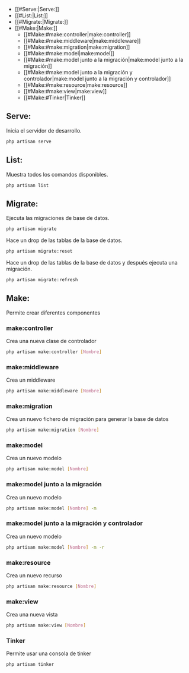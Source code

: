 
- [[#Serve:|Serve:]]
- [[#List:|List:]]
- [[#Migrate:|Migrate:]]
- [[#Make:|Make:]]
	- [[#Make:#make:controller|make:controller]]
	- [[#Make:#make:middleware|make:middleware]]
	- [[#Make:#make:migration|make:migration]]
	- [[#Make:#make:model|make:model]]
	- [[#Make:#make:model junto a la migración|make:model junto a la migración]]
	- [[#Make:#make:model junto a la migración y controlador|make:model junto a la migración y controlador]]
	- [[#Make:#make:resource|make:resource]]
	- [[#Make:#make:view|make:view]]
	- [[#Make:#Tinker|Tinker]]


## Serve: 
Inicia el servidor de desarrollo.
``` bash
php artisan serve
```
## List: 
Muestra todos los comandos disponibles.
``` bash
php artisan list
```
## Migrate: 
Ejecuta las migraciones de base de datos.
``` bash
php artisan migrate
```

Hace un drop de las tablas de la base de datos.
``` bash
php artisan migrate:reset
```

Hace un drop de las tablas de la base de datos y después ejecuta una migración.
``` bash
php artisan migrate:refresh
```

## Make: 
Permite crear diferentes componentes 
### make:controller
Crea una nueva clase de controlador
``` bash
php artisan make:controller [Nombre]
```
### make:middleware
Crea un middleware
``` bash
php artisan make:middleware [Nombre]
```
### make:migration
Crea un nuevo fichero de migración para generar la base de datos 
``` bash
php artisan make:migration [Nombre]
```
### make:model
Crea un nuevo modelo 
``` bash
php artisan make:model [Nombre]
```
### make:model junto a la migración
Crea un nuevo modelo 
``` bash
php artisan make:model [Nombre] -m
```
### make:model junto a la migración y controlador 
Crea un nuevo modelo 
``` bash
php artisan make:model [Nombre] -m -r
```
### make:resource
Crea un nuevo recurso
``` bash
php artisan make:resource [Nombre]
```
### make:view
Crea una nueva vista
``` bash
php artisan make:view [Nombre]
```

### Tinker
Permite usar una consola de tinker
``` bash
php artisan tinker
```